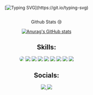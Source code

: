 <div align="center">

[![Typing SVG](https://readme-typing-svg.demolab.com?font=Bebas+Neue&size=30&duration=3000&pause=1000&color=CCDBE4&center=true&vCenter=true&width=500&height=60&lines=Hey+I'm+TOM%C3%81S;20+years+old;wannabe+fivem+dev;still+a+shit..)](https://git.io/typing-svg)

##
<p>Github Stats 😢</p>

[![Anurag's GitHub stats](https://github-readme-stats.vercel.app/api?username=REI-JJ&show_icons=true&theme=apprentice)](https://github.com/anuraghazra/github-readme-stats)
    
## Skills:
        
<img style="border-radius: 10px;" src="https://img.shields.io/badge/Lua-2C2D72?style=for-the-badge&logo=lua&logoColor=white" />
<img src="https://img.shields.io/badge/HTML5-E34F26?style=for-the-badge&logo=html5&logoColor=white" />
<img src="https://img.shields.io/badge/CSS3-1572B6?style=for-the-badge&logo=css3&logoColor=white" />
<img src="https://img.shields.io/badge/JavaScript-F7DF1E?style=for-the-badge&logo=javascript&logoColor=black" />
<img src="https://img.shields.io/badge/PYTHON-00599C?style=for-the-badge&logo=python&logoColor=white" />
<img src="https://img.shields.io/badge/MariaDB-003545?style=for-the-badge&logo=mariadb&logoColor=white" />
<img src="https://img.shields.io/badge/MySQL-005C84?style=for-the-badge&logo=mysql&logoColor=white" />
<img src="https://img.shields.io/badge/TypeScript-007ACC?style=for-the-badge&logo=typescript&logoColor=white" />
<img src="https://img.shields.io/badge/React-20232A?style=for-the-badge&logo=react&logoColor=61DAFB" />
      
## Socials:
  <a href="https://www.instagram.com/jorgejesus/" target="_blank"><img src="https://img.shields.io/badge/Instagram-E4405F?style=for-the-badge&logo=instagram&logoColor=white">
  <a href="https://www.twitch.tv/rei_jj" target="_blank"><img src="https://img.shields.io/badge/Twitch-9146FF?style=for-the-badge&logo=twitch&logoColor=white">

</div>
